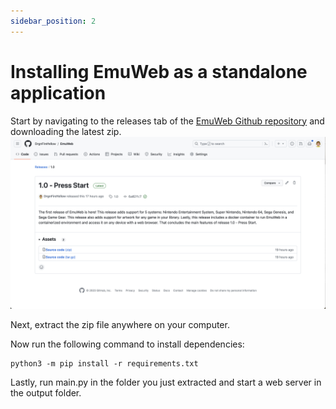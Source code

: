 ```yaml
---
sidebar_position: 2
---
```

# Installing EmuWeb as a standalone application

Start by navigating to the releases tab of the [EmuWeb Github repository](https://github.com/DrgnFireYellow/EmuWeb/releases) and downloading the latest zip. ![Downloading the latest zip](/img/downloading-zip.png)

Next, extract the zip file anywhere on your computer.

Now run the following command to install dependencies:

```shell
python3 -m pip install -r requirements.txt
```

Lastly, run main.py in the folder you just extracted and start a web server in the output folder.
